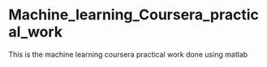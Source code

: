 # Machine_learning_Coursera_practical_work

<p>This is the machine learning coursera practical work done using matlab </p>
